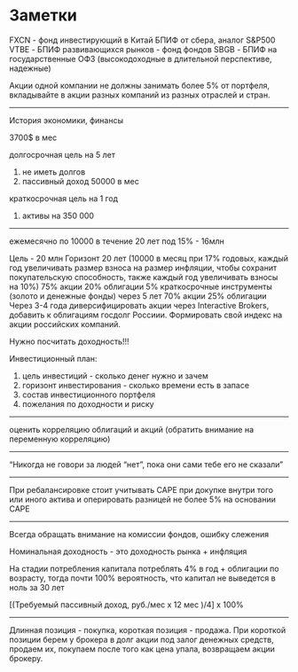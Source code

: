 <!-- @nested-tags:Notes -->

# Заметки

FXCN - фонд инвестирующий в Китай
БПИФ от сбера, аналог S&P500
VTBE - БПИФ развивающихся рынков - фонд фондов
SBGB - БПИФ на государственные ОФЗ (высокодоходные в длительной перспективе, надежные)

Акции одной компании не должны занимать более 5% от портфеля, вкладывайте в акции разных компаний из разных отраслей и стран.

---

История экономики, финансы

3700$ в мес

долгосрочная цель на 5 лет

1. не иметь долгов
2. пассивный доход 50000 в мес

краткосрочная цель на 1 год

1. активы на 350 000

---

ежемесячно по 10000 в течение 20 лет под 15% - 16млн

Цель - 20 млн
Горизонт 20 лет (10000 в месяц при 17% годовых, каждый год увеличивать размер взноса на размер инфляции, чтобы сохранит покупательскую способность, также каждый год увеличивать взносы на 10%)
75% акции 20% облигации 5% краткосрочные инструменты (золото и денежные фонды)
через 5 лет 70% акции 25% облигации
Через 3-4 года диверсифицировать акции через Interactive Brokers, добавить к облигациям госдолг Россиии. Формировать свой индекс на акции российских компаний.

Нужно посчитать доходность!!!

Инвестиционный план:

1. цель инвестиций - сколько денег нужно и зачем
2. горизонт инвестирования - сколько времени есть в запасе
3. состав инвестиционного портфеля
4. пожелания по доходности и риску

---

оценить корреляцию облигаций и акций (обратить внимание на переменную корреляцию)

---

“Никогда не говори за людей “нет”, пока они сами тебе его не сказали”

---

При ребалансировке стоит учитывать CAPE при докупке внутри того или иного актива и оперировать разницей не более 5% на основании CAPE

---

Всегда обращать внимание на комиссии фондов, ошибку слежения

Номинальная доходность - это доходность рынка + инфляция

На стадии потребления капитала потреблять 4% в год + облигации по возрасту, тогда почти 100% вероятность, что капитал не выведется в ноль за 30 лет

[(Требуемый пассивный доход, руб./мес х 12 мес )/4] х 100%

---

Длинная позиция - покупка, короткая позиция - продажа. При короткой позиции берем у брокера в долг акции под залог денежных средств, продаем их, покупаем после того как цена упала, возвращаем акции брокеру.
